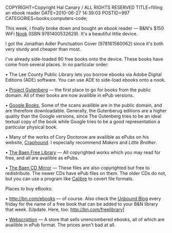 COPYRIGHT=Copyright Hal Canary / ALL RIGHTS RESERVED
TITLE=filling an ebook reader
DATE=2010-06-27 14:39:03
POSTID=997
CATEGORIES=books;computers-code;

This week, I finally broke down and bought an ebook reader — B&N's $150 WiFi [Nook](http://bn.com/nook/) (ISBN 9781400532629). It's a beautiful little device.

I got the Jonathan Adler Punctuation Cover (978161560062) since it's both very sturdy and cheaper than most.

I've already side-loaded 90 free books onto the device. These books have come from several places. In no particular order:

<div class="indent"><p>• The Lee County Public Library lets you borrow ebooks via Adobe Digital Editions (ADE) software. You can use ADE to side-load ebooks onto a nook.</p><p>• <a href="http://www.gutenberg.org/">Project Gutenberg</a> — the first place to go for books from the public domain. All of their books are now availible in ePub versions.</p><p>• <a href="http://books.google.com/">Google Books</a>, Some of the scans availible are in the public domain, and are therefore downloadable. Generally, the Gutenberug editions are a higher quality than the Google versions, since The Gutenberg tries to be an ideal textual copy of the book while Google tries to be a good representation a particular physical book.</p><p>• Many of the works of Cory Doctorow are availible as ePubs on his website, <a href="http://craphound.com/">Craphound</a>. I especially recommend <em>Makers</em> and <em>Little Brother</em>.</p><p>• <a href="http://www.baen.com/library/titles.htm">The Baen Free Library</a> — All copyrighted works which you may read for free, and all are availible as ePubs.</p><p>• <a href="http://baencd.thefifthimperium.com/">The Baen CD Mirror</a> — These files are also copyrighted but free to redistribute. The newer CDs have ePub files on them. The older CDs do not, but you can use a program like <a href="http://calibre-ebook.com/">Calibre</a> to covert file formats.</p></div>

Places to buy eBooks:

<div class="indent"><p>• <a href="http://bn.com/ebooks">http://bn.com/ebooks</a> — of course. Also check the <a href="http://bn.com/unbound">Unbound Blog</a> every friday for the name of a free book that can be added to your B&amp;N library that week. [Update. Here, too: <a href="http://bn.com/freelibrary">http://bn.com/freelibrary</a>]</p><p>• <a href="http://www.webscription.net/">Webscription</a> — A store that sells unencombered ebooks, all of which are availible in ePub format. The prices aren't bad at all.</p></div>
